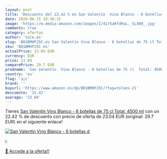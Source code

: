 ```yaml
---
layout: post
title: 'Descuento del 22.42 % en San Valentín  Vino Blanco - 6 botellas d'
date: 2020-06-15 19:38:15
image: 'https://m.media-amazon.com/images/I/41r5aRfdHuL._SL400_.jpg'
comments: true
category: ofertas
author: 'tole.es'
slug: 'B01BMHF25C-es San Valentín Vino Blanco - 6 botellas de 75 cl Total: 4500 ml'
sku: 'B01BMHF25C-es'
actualPrice: 23.04 EUR
currency: EUR
price: 23.04
comparePrice: 29.7 EUR
prodname: 'San Valentín  Vino Blanco - 6 botellas de 75 cl  Total: 4500 ml'
country: 'es'
flag: '🇪🇸'
brand: ''
buyurl: 'https://www.amazon.es/dp/B01BMHF25C/?tag=tolees-21'
descuento: '22.42'
average: '23.04'
---
```


Tienes [San Valentín  Vino Blanco - 6 botellas de 75 cl  Total: 4500 ml](https://www.amazon.es/dp/B01BMHF25C/?tag=tolees-21) con un 22.42 % de descuento con precio de oferta de 23.04 EUR (original: 29.7 EUR) en el siguiente enlace!

[![San Valentín  Vino Blanco - 6 botellas d](https://m.media-amazon.com/images/I/41r5aRfdHuL._SL400_.jpg)](https://www.amazon.es/dp/B01BMHF25C/?tag=tolees-21)

ℹ️:


[🛒 Accede a la oferta!!](https://www.amazon.es/dp/B01BMHF25C/?tag=tolees-21)
